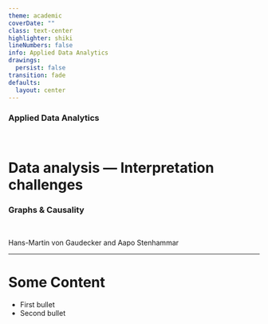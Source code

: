 ```yaml
---
theme: academic
coverDate: ""
class: text-center
highlighter: shiki
lineNumbers: false
info: Applied Data Analytics
drawings:
  persist: false
transition: fade
defaults:
  layout: center
---
```


### Applied Data Analytics

<br/>

# Data analysis — Interpretation challenges

### Graphs & Causality

<br/>


Hans-Martin von Gaudecker and Aapo Stenhammar

---

# Some Content

- First bullet
- Second bullet
